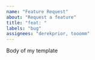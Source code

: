 ```yaml
---
name: "Feature Request"
about: "Request a feature"
title: "feat: "
labels: "bug"
assignees: "derekprior, tooomm"
---
```


Body of my template
